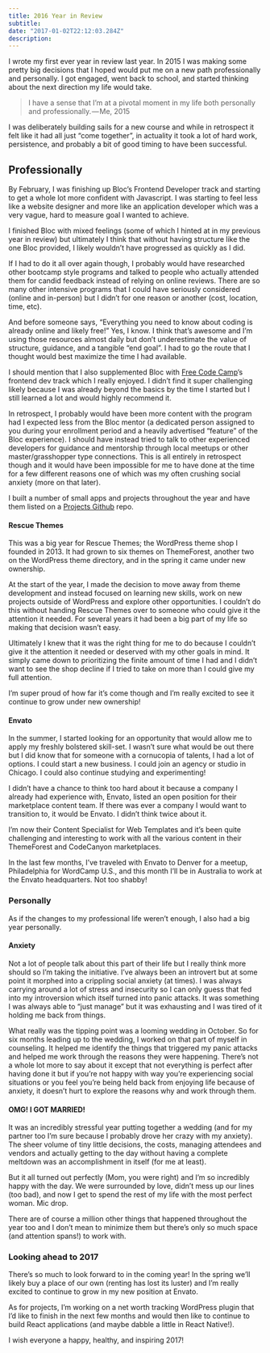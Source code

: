 ```yaml
---
title: 2016 Year in Review
subtitle: 
date: "2017-01-02T22:12:03.284Z"
description: 
---
```


I wrote my first ever year in review last year. In 2015 I was making some pretty big decisions that I hoped would put me on a new path professionally and personally. I got engaged, went back to school, and started thinking about the next direction my life would take.

> I have a sense that I’m at a pivotal moment in my life both personally and professionally. — Me, 2015

I was deliberately building sails for a new course and while in retrospect it felt like it had all just “come together”, in actuality it took a lot of hard work, persistence, and probably a bit of good timing to have been successful.

## Professionally

By February, I was finishing up Bloc’s Frontend Developer track and starting to get a whole lot more confident with Javascript. I was starting to feel less like a website designer and more like an application developer which was a very vague, hard to measure goal I wanted to achieve.

I finished Bloc with mixed feelings (some of which I hinted at in my previous year in review) but ultimately I think that without having structure like the one Bloc provided, I likely wouldn’t have progressed as quickly as I did.

If I had to do it all over again though, I probably would have researched other bootcamp style programs and talked to people who actually attended them for candid feedback instead of relying on online reviews. There are so many other intensive programs that I could have seriously considered (online and in-person) but I didn’t for one reason or another (cost, location, time, etc).

And before someone says, “Everything you need to know about coding is already online and likely free!” Yes, I know. I think that’s awesome and I’m using those resources almost daily but don’t underestimate the value of structure, guidance, and a tangible “end goal”. I had to go the route that I thought would best maximize the time I had available.

I should mention that I also supplemented Bloc with [Free Code Camp](https://www.freecodecamp.com/)’s frontend dev track which I really enjoyed. I didn’t find it super challenging likely because I was already beyond the basics by the time I started but I still learned a lot and would highly recommend it.

In retrospect, I probably would have been more content with the program had I expected less from the Bloc mentor (a dedicated person assigned to you during your enrollment period and a heavily advertised “feature” of the Bloc experience). I should have instead tried to talk to other experienced developers for guidance and mentorship through local meetups or other master/grasshopper type connections. This is all entirely in retrospect though and it would have been impossible for me to have done at the time for a few different reasons one of which was my often crushing social anxiety (more on that later).

I built a number of small apps and projects throughout the year and have them listed on a [Projects Github](https://github.com/jamigibbs/projects) repo.

#### Rescue Themes

This was a big year for Rescue Themes; the WordPress theme shop I founded in 2013. It had grown to six themes on ThemeForest, another two on the WordPress theme directory, and in the spring it came under new ownership.

At the start of the year, I made the decision to move away from theme development and instead focused on learning new skills, work on new projects outside of WordPress and explore other opportunities. I couldn’t do this without handing Rescue Themes over to someone who could give it the attention it needed. For several years it had been a big part of my life so making that decision wasn’t easy.

Ultimately I knew that it was the right thing for me to do because I couldn’t give it the attention it needed or deserved with my other goals in mind. It simply came down to prioritizing the finite amount of time I had and I didn’t want to see the shop decline if I tried to take on more than I could give my full attention.

I’m super proud of how far it’s come though and I’m really excited to see it continue to grow under new ownership!

#### Envato

In the summer, I started looking for an opportunity that would allow me to apply my freshly bolstered skill-set. I wasn’t sure what would be out there but I did know that for someone with a cornucopia of talents, I had a lot of options. I could start a new business. I could join an agency or studio in Chicago. I could also continue studying and experimenting!

I didn’t have a chance to think too hard about it because a company I already had experience with, Envato, listed an open position for their marketplace content team. If there was ever a company I would want to transition to, it would be Envato. I didn’t think twice about it.

I’m now their Content Specialist for Web Templates and it’s been quite challenging and interesting to work with all the various content in their ThemeForest and CodeCanyon marketplaces.

In the last few months, I’ve traveled with Envato to Denver for a meetup, Philadelphia for WordCamp U.S., and this month I’ll be in Australia to work at the Envato headquarters. Not too shabby!

### Personally

As if the changes to my professional life weren’t enough, I also had a big year personally.

#### Anxiety

Not a lot of people talk about this part of their life but I really think more should so I’m taking the initiative. I’ve always been an introvert but at some point it morphed into a crippling social anxiety (at times). I was always carrying around a lot of stress and insecurity so I can only guess that fed into my introversion which itself turned into panic attacks. It was something I was always able to “just manage” but it was exhausting and I was tired of it holding me back from things.

What really was the tipping point was a looming wedding in October. So for six months leading up to the wedding, I worked on that part of myself in counseling. It helped me identify the things that triggered my panic attacks and helped me work through the reasons they were happening. There’s not a whole lot more to say about it except that not everything is perfect after having done it but if you’re not happy with way you’re experiencing social situations or you feel you’re being held back from enjoying life because of anxiety, it doesn’t hurt to explore the reasons why and work through them.

#### OMG! I GOT MARRIED!

It was an incredibly stressful year putting together a wedding (and for my partner too I’m sure because I probably drove her crazy with my anxiety). The sheer volume of tiny little decisions, the costs, managing attendees and vendors and actually getting to the day without having a complete meltdown was an accomplishment in itself (for me at least).

But it all turned out perfectly (Mom, you were right) and I’m so incredibly happy with the day. We were surrounded by love, didn’t mess up our lines (too bad), and now I get to spend the rest of my life with the most perfect woman. Mic drop.

There are of course a million other things that happened throughout the year too and I don’t mean to minimize them but there’s only so much space (and attention spans!) to work with.

### Looking ahead to 2017

There’s so much to look forward to in the coming year! In the spring we’ll likely buy a place of our own (renting has lost its luster) and I’m really excited to continue to grow in my new position at Envato.

As for projects, I’m working on a net worth tracking WordPress plugin that I’d like to finish in the next few months and would then like to continue to build React applications (and maybe dabble a little in React Native!).

I wish everyone a happy, healthy, and inspiring 2017!